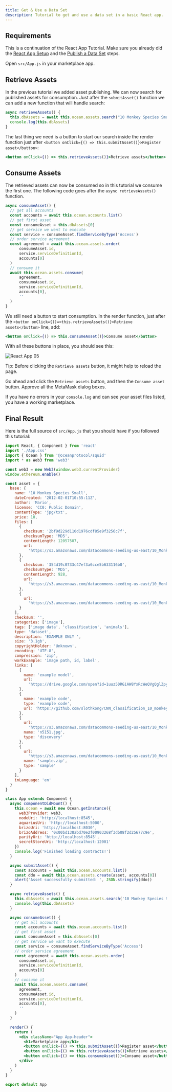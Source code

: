 ```yaml
---
title: Get & Use a Data Set
description: Tutorial to get and use a data set in a basic React app.
---
```


## Requirements

This is a continuation of the React App Tutorial. Make sure you already did the [React App Setup](/tutorials/react-setup/) and the [Publish a Data Set](/tutorials/react-publish-data-set/) steps.

Open `src/App.js` in your marketplace app.

## Retrieve Assets

In the previous tutorial we added asset publishing. We can now search for published assets for consumption. Just after the `submitAsset()` function we can add a new function that will handle search:

```js
async retrieveAssets() {
  this.dbAssets = await this.ocean.assets.search("10 Monkey Species Small")
  console.log(this.dbAssets)
}
```

The last thing we need is a button to start our search inside the render function just after `<button onClick={() => this.submitAsset()}>Register asset</button>`:

```jsx
<button onClick={() => this.retrieveAssets()}>Retrieve assets</button>
```

## Consume Assets

The retrieved assets can now be consumed so in this tutorial we consume the first one. The following code goes after the `async retrieveAssets()` function.

```js
async consumeAsset() {
  // get all accounts
  const accounts = await this.ocean.accounts.list()
  // get first asset
  const consumeAsset = this.dbAssets[0]
  // get service we want to execute
  const service = consumeAsset.findServiceByType('Access')
  // order service agreement
  const agreement = await this.ocean.assets.order(
      consumeAsset.id,
      service.serviceDefinitionId,
      accounts[0]
  )
  // consume it
  await this.ocean.assets.consume(
      agreement,
      consumeAsset.id,
      service.serviceDefinitionId,
      accounts[0],
      ''
  )
}
```

We still need a button to start consumption. In the render function, just after the `<button onClick={()=>this.retrieveAssets()}>Retrieve assets</button>` line, add:

```jsx
<button onClick={() => this.consumeAsset()}>Consume asset</button>
```

With all these buttons in place, you should see this:

![React App 05](images/react-app-05.png)

Tip: Before clicking the `Retrieve assets` button, it might help to reload the page.

Go ahead and click the `Retrieve assets` button, and then the `Consume asset` button. Approve all the MetaMask dialog boxes.

If you have no errors in your `console.log` and can see your asset files listed, you have a working marketplace.

## Final Result

Here is the full source of `src/App.js` that you should have if you followed this tutorial:

```jsx
import React, { Component } from 'react'
import './App.css'
import { Ocean } from '@oceanprotocol/squid'
import * as Web3 from 'web3'

const web3 = new Web3(window.web3.currentProvider)
window.ethereum.enable()

const asset = {
  base: {
    name: '10 Monkey Species Small',
    dateCreated: '2012-02-01T10:55:11Z',
    author: 'Mario',
    license: 'CC0: Public Domain',
    contentType: 'jpg/txt',
    price: 10,
    files: [
      {
        checksum: '2bf9d229d110d1976cdf85e9f3256c7f',
        checksumType: 'MD5',
        contentLength: 12057507,
        url:
          'https://s3.amazonaws.com/datacommons-seeding-us-east/10_Monkey_Species_Small/assets/training.zip'
      },
      {
        checksum: '354d19c0733c47ef3a6cce5b633116b0',
        checksumType: 'MD5',
        contentLength: 928,
        url:
          'https://s3.amazonaws.com/datacommons-seeding-us-east/10_Monkey_Species_Small/assets/monkey_labels.txt'
      },
      {
        url:
          'https://s3.amazonaws.com/datacommons-seeding-us-east/10_Monkey_Species_Small/assets/validation.zip'
      }
    ],
    checksum: '',
    categories: ['image'],
    tags: ['image data', 'classification', 'animals'],
    type: 'dataset',
    description: 'EXAMPLE ONLY ',
    size: '3.1gb',
    copyrightHolder: 'Unknown',
    encoding: 'UTF-8',
    compression: 'zip',
    workExample: 'image path, id, label',
    links: [
      {
        name: 'example model',
        url:
          'https://drive.google.com/open?id=1uuz50RGiAW8YxRcWeQVgQglZpyAebgSM'
      },
      {
        name: 'example code',
        type: 'example code',
        url: 'https://github.com/slothkong/CNN_classification_10_monkey_species'
      },
      {
        url:
          'https://s3.amazonaws.com/datacommons-seeding-us-east/10_Monkey_Species_Small/links/discovery/n5151.jpg',
        name: 'n5151.jpg',
        type: 'discovery'
      },
      {
        url:
          'https://s3.amazonaws.com/datacommons-seeding-us-east/10_Monkey_Species_Small/links/sample/sample.zip',
        name: 'sample.zip',
        type: 'sample'
      }
    ],
    inLanguage: 'en'
  }
}

class App extends Component {
  async componentDidMount() {
    this.ocean = await new Ocean.getInstance({
      web3Provider: web3,
      nodeUri: 'http://localhost:8545',
      aquariusUri: 'http://localhost:5000',
      brizoUri: 'http://localhost:8030',
      brizoAddress: '0x00bd138abd70e2f00903268f3db08f2d25677c9e',
      parityUri: 'http://localhost:8545',
      secretStoreUri: 'http://localhost:12001'
    })
    console.log('Finished loading contracts!')
  }

  async submitAsset() {
    const accounts = await this.ocean.accounts.list()
    const ddo = await this.ocean.assets.create(asset, accounts[0])
    alert('Asset successfully submitted: ', JSON.stringify(ddo))
  }

  async retrieveAssets() {
    this.dbAssets = await this.ocean.assets.search('10 Monkey Species Small')
    console.log(this.dbAssets)
  }

  async consumeAsset() {
    // get all accounts
    const accounts = await this.ocean.accounts.list()
    // get first asset
    const consumeAsset = this.dbAssets[0]
    // get service we want to execute
    const service = consumeAsset.findServiceByType('Access')
    // order service agreement
    const agreement = await this.ocean.assets.order(
      consumeAsset.id,
      service.serviceDefinitionId,
      accounts[0]
    )
    // consume it
    await this.ocean.assets.consume(
      agreement,
      consumeAsset.id,
      service.serviceDefinitionId,
      accounts[0],
      ''
    )
  }

  render() {
    return (
      <div className="App App-header">
        <h1>Marketplace app</h1>
        <button onClick={() => this.submitAsset()}>Register asset</button>
        <button onClick={() => this.retrieveAssets()}>Retrieve assets</button>
        <button onClick={() => this.consumeAsset()}>Consume asset</button>
      </div>
    )
  }
}

export default App
```
